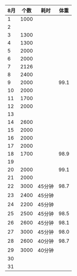 |8月   |个数   |耗时   |体重   |
| ------------ | ------------ | ------------ |------------ |
| 1  | 1000  |   |    |
| 2  |   |   |    |
| 3  | 1300  |   |    |
| 4  | 1300  |   |    |
| 5  | 2000  |   |    |
| 6  | 2000  |   |    |
| 7  | 2126  |   |    |
| 8  | 2400  |   |    |
| 9  | 2000  |   | 99.1   |
| 10 | 2000  |   |    |
| 11 | 1700  |   |    |
| 12 | 2000  |   |    |
| 13 |   |   |    |
| 14 | 2600  |   |    |
| 15 | 2000  |   |    |
| 16 | 2000  |   |    |
| 17 | 2000  |   |    |
| 18 | 1700  |   | 98.9   |
| 19 |   |   |    |
| 20 | 2000  |   | 99.1   |
| 21 | 2000  |   |    |
| 22 | 3000  | 45分钟  | 98.7   |
| 23 | 2400  | 45分钟   |    |
| 24 | 2200  | 45分钟  |    |
| 25 | 2500  | 45分钟  | 98.5   |
| 26 | 2600  | 45分钟  | 98.1  |
| 27 | 3000  | 45分钟  | 98.0   |
| 28 | 2600  | 40分钟  | 98.7   |
| 29 | 3000  | 40分钟  |    |
| 30 |   |   |    |
| 31 |   |   |    |
